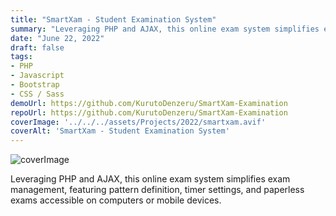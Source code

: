 ```yaml
---
title: "SmartXam - Student Examination System"
summary: "Leveraging PHP and AJAX, this online exam system simplifies exam management, featuring pattern definition, timer settings, and paperless exams accessible on computers or mobile devices."
date: "June 22, 2022"
draft: false
tags:
- PHP
- Javascript
- Bootstrap
- CSS / Sass
demoUrl: https://github.com/KurutoDenzeru/SmartXam-Examination
repoUrl: https://github.com/KurutoDenzeru/SmartXam-Examination
coverImage: '../../../assets/Projects/2022/smartxam.avif'
coverAlt: 'SmartXam - Student Examination System'
---
```


![coverImage](../../../assets/Projects/2022/smartxam.avif)

Leveraging PHP and AJAX, this online exam system simplifies exam management, featuring pattern definition, timer settings, and paperless exams accessible on computers or mobile devices.
